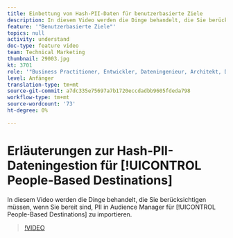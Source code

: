```yaml
---
title: Einbettung von Hash-PII-Daten für benutzerbasierte Ziele
description: In diesem Video werden die Dinge behandelt, die Sie berücksichtigen müssen, wenn Sie sich bereit erklären, PII-Dateien in Audience Manager für bevölkerungsbasierte Ziele zu importieren.
feature: '"Benutzerbasierte Ziele"'
topics: null
activity: understand
doc-type: feature video
team: Technical Marketing
thumbnail: 29003.jpg
kt: 3701
role: '"Business Practitioner, Entwickler, Dateningenieur, Architekt, Data Architect, Administrator, Leader"'
level: Anfänger
translation-type: tm+mt
source-git-commit: a7dc335e75697a7b1720eccdadbb9605fdeda798
workflow-type: tm+mt
source-wordcount: '73'
ht-degree: 0%

---
```



# Erläuterungen zur Hash-PII-Dateningestion für [!UICONTROL People-Based Destinations]

In diesem Video werden die Dinge behandelt, die Sie berücksichtigen müssen, wenn Sie bereit sind, PII in Audience Manager für [!UICONTROL People-Based Destinations] zu importieren.

>[!VIDEO](https://video.tv.adobe.com/v/29003/?quality=12)
